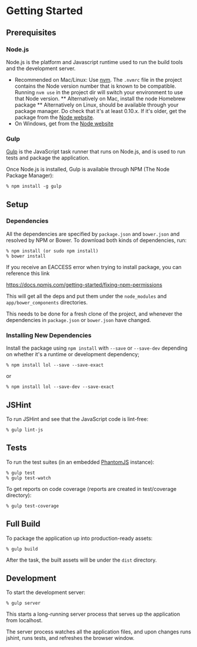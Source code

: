 # Getting Started

## Prerequisites

### Node.js

Node.js is the platform and Javascript runtime used to run the build tools and the development server.

* Recommended on Mac/Linux: Use [nvm](https://github.com/creationix/nvm). The `.nvmrc` file in the project contains the Node version number that is known to be compatible. Running `nvm use` in the project dir will switch your environment to use that Node version.
** Alternatively on Mac, install the node Homebrew package
** Alternatively on Linux, should be available through your package manager. Do check that it's at least 0.10.x. If it's older, get the package from the [Node website](http://nodejs.org/download/).
* On Windows, get from the [Node website](http://nodejs.org/download/)

### Gulp

[Gulp](http://gulpjs.com/) is the JavaScript task runner that runs on Node.js, and is used to run tests and package the application.

Once Node.js is installed, Gulp is available through NPM (The Node Package Manager):

    % npm install -g gulp

## Setup

### Dependencies

All the dependencies are specified by `package.json` and `bower.json` and resolved by NPM or Bower. To download both
kinds of dependencies, run:

    % npm install (or sudo npm install)
    % bower install

If you receive an EACCESS error when trying to install package, you can reference this link

https://docs.npmjs.com/getting-started/fixing-npm-permissions

This will get all the deps and put them under the `node_modules` and
`app/bower_components` directories.

This needs to be done for a fresh clone of the project, and whenever the dependencies in `package.json` or `bower.json` have changed.

### Installing New Dependencies

Install the package using `npm install` with `--save` or `--save-dev`
depending on whether it's a runtime or development dependency;

    % npm install lol --save --save-exact

or

    % npm install lol --save-dev --save-exact


## JSHint

To run JSHint and see that the JavaScript code is lint-free:

    % gulp lint-js

## Tests

To run the test suites (in an embedded [PhantomJS](http://phantomjs.org/) instance):

    % gulp test
    % gulp test-watch

To get reports on code coverage (reports are created in test/coverage directory):

    % gulp test-coverage


## Full Build

To package the application up into production-ready assets:

    % gulp build

After the task, the built assets will be under the `dist` directory.

## Development

To start the development server:

    % gulp server

This starts a long-running server process that serves up the application from localhost.

The server process watches all the application files, and upon changes runs jshint, runs tests, and refreshes the browser window.